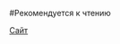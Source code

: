 #Рекомендуется к чтению

[Сайт](https://github.com/artepol/Figma-artem.githttps://artepol.github.io/Figma-artem/)
